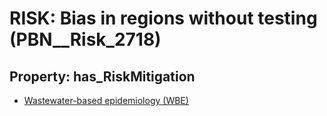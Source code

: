 # RISK: __Bias in regions without testing__ (PBN__Risk_2718)

## Property: has_RiskMitigation

* [Wastewater-based epidemiology (WBE)](PBN__Mitigation_61)

